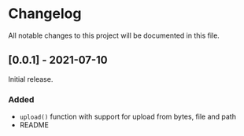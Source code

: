 

# Changelog 
All notable changes to this project will be documented in this file.

<!-- ## [Unreleased] -->



## [0.0.1] - 2021-07-10
Initial release.
### Added
- `upload()` function with support for upload from bytes, file and path
- README
<!-- ### Changed -->
<!-- ### Removed -->
